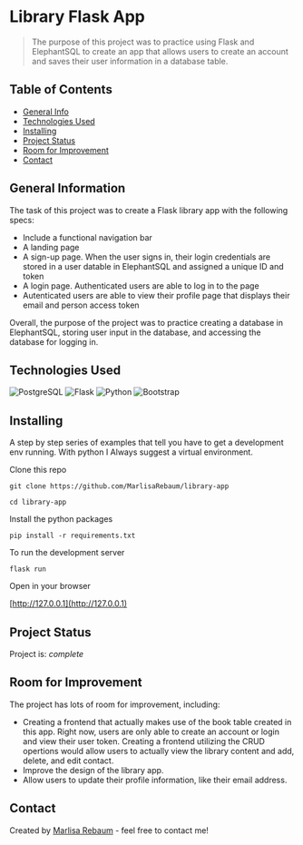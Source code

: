# Library Flask App
> The purpose of this project was to practice using Flask and ElephantSQL to create
an app that allows users to create an account and saves their user information
in a database table.

## Table of Contents
* [General Info](#general-information)
* [Technologies Used](#technologies-used)
* [Installing](#installing)
* [Project Status](#project-status)
* [Room for Improvement](#room-for-improvement)
* [Contact](#contact)


## General Information
The task of this project was to create a Flask library app with the following
specs:

- Include a functional navigation bar
- A landing page
- A sign-up page. When the user signs in, their login credentials are stored in
a user datable in ElephantSQL and assigned a unique ID and token
- A login page. Authenticated users are able to log in to the page
- Autenticated users are able to view their profile page that displays their
email and person access token

Overall, the purpose of the project was to practice creating a database in 
ElephantSQL, storing user input in the database, and accessing the database for
logging in.

## Technologies Used
![PostgreSQL](https://img.shields.io/badge/PostgreSQL-316192?style=for-the-badge&logo=postgresql&logoColor=white)
![Flask](https://img.shields.io/badge/flask-%23000.svg?style=for-the-badge&logo=flask&logoColor=white)
![Python](https://img.shields.io/badge/python-3670A0?style=for-the-badge&logo=python&logoColor=ffdd54)
![Bootstrap](https://img.shields.io/badge/bootstrap-%23563D7C.svg?style=for-the-badge&logo=bootstrap&logoColor=white)

## Installing

A step by step series of examples that tell you have to get a development env running. 
With python I Always suggest a virtual environment.  

Clone this repo

```
git clone https://github.com/MarlisaRebaum/library-app

cd library-app
```  

Install the python packages

```
pip install -r requirements.txt
```  

To run the development server
```  
flask run
```   

Open in your browser

[http://127.0.0.1](http://127.0.0.1)

## Project Status
Project is:  _complete_ 

## Room for Improvement
The project has lots of room for improvement, including:

- Creating a frontend that actually makes use of the book table created in
this app. Right now, users are only able to create an account or login and view
their user token. Creating a frontend utilizing the CRUD opertions would allow
users to actually view the library content and add, delete, and edit contact.
- Improve the design of the library app.
- Allow users to update their profile information, like their email address.

## Contact
Created by [Marlisa Rebaum](https://www.linkedin.com/in/marlisarebaum/) - feel free to contact me!